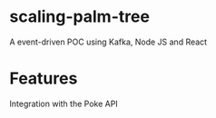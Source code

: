 # scaling-palm-tree
A event-driven POC using Kafka, Node JS and React

# Features
Integration with the Poke API

